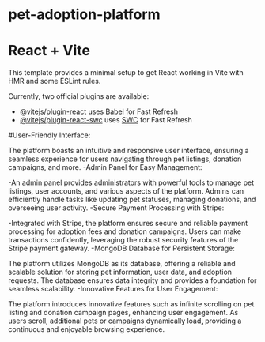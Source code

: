 # pet-adoption-platform
# React + Vite

This template provides a minimal setup to get React working in Vite with HMR and some ESLint rules.

Currently, two official plugins are available:

- [@vitejs/plugin-react](https://github.com/vitejs/vite-plugin-react/blob/main/packages/plugin-react/README.md) uses [Babel](https://babeljs.io/) for Fast Refresh
- [@vitejs/plugin-react-swc](https://github.com/vitejs/vite-plugin-react-swc) uses [SWC](https://swc.rs/) for Fast Refresh



#User-Friendly Interface:

The platform boasts an intuitive and responsive user interface, ensuring a seamless experience for users navigating through pet listings, donation campaigns, and more.
-Admin Panel for Easy Management:

-An admin panel provides administrators with powerful tools to manage pet listings, user accounts, and various aspects of the platform. Admins can efficiently handle tasks like updating pet statuses, managing donations, and overseeing user activity.
-Secure Payment Processing with Stripe:

-Integrated with Stripe, the platform ensures secure and reliable payment processing for adoption fees and donation campaigns. Users can make transactions confidently, leveraging the robust security features of the Stripe payment gateway.
-MongoDB Database for Persistent Storage:

The platform utilizes MongoDB as its database, offering a reliable and scalable solution for storing pet information, user data, and adoption requests. The database ensures data integrity and provides a foundation for seamless scalability.
-Innovative Features for User Engagement:

The platform introduces innovative features such as infinite scrolling on pet listing and donation campaign pages, enhancing user engagement. As users scroll, additional pets or campaigns dynamically load, providing a continuous and enjoyable browsing experience.

